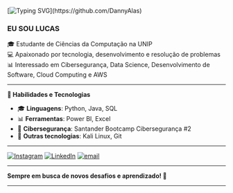 [![Typing SVG](https://typewriter-orpin.vercel.app/typewriter/?font=Fira+Code&duration=4000&pause=1000&color=00FFF4&background=FFFFFF00&center=false&width=435&lines=OL%C3%81!+SEJAM+BEM-VINDOS+AO+MEU+GITHUB!;HELLO!+WELCOME+TO+MY+GITHUB!)](https://github.com/DannyAlas)
### EU SOU LUCAS 
🎓 Estudante de Ciências da Computação na UNIP  
💻 Apaixonado por tecnologia, desenvolvimento e resolução de problemas  
📊 Interessado em Cibersegurança, Data Science, Desenvolvimento de Software, Cloud Computing e AWS

---

**🚀 Habilidades e Tecnologias**  
- 🎓 **Linguagens**: Python, Java, SQL  
- 📊 **Ferramentas**: Power BI, Excel  
- 🔐 **Cibersegurança**: Santander Bootcamp Cibersegurança #2  
- 🔧 **Outras tecnologias**: Kali Linux, Git

---

[![Instagram](https://img.shields.io/badge/Instagram-%23E4405F.svg?logo=Instagram&logoColor=white)](https://instagram.com/https://www.instagram.com/lczin_db/#) [![LinkedIn](https://img.shields.io/badge/LinkedIn-%230077B5.svg?logo=linkedin&logoColor=white)](https://linkedin.com/in/in/lucas-dias-bernardes-95216124b) [![email](https://img.shields.io/badge/Email-D14836?logo=gmail&logoColor=white)](mailto:lucasdbernardes0306@gmail.com)  
 


---

**Sempre em busca de novos desafios e aprendizado! 🚀**

---
